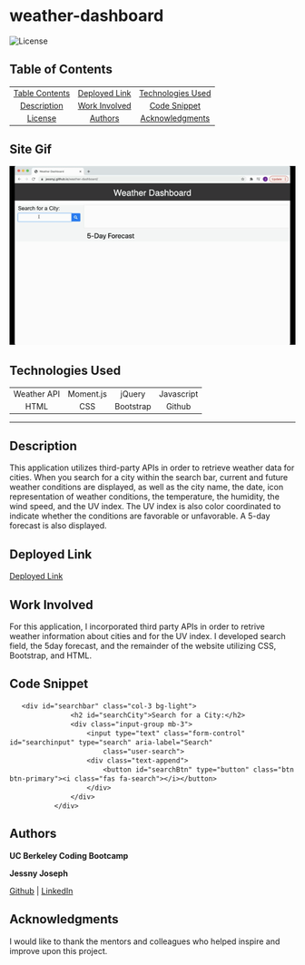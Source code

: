 # weather-dashboard

![License](https://img.shields.io/badge/license-MIT-181717?style=for-the-badge) 

## Table of Contents
||||
|:-:|:-:|:-:|
|[Table Contents](#table-of-contents)|[Deployed Link](#deployed-link)|[Technologies Used](#technologies-used)
|[Description](#description)|[Work Involved](#work-involved)|[Code Snippet](#code-snippet)
|[License](#license)|[Authors](#authors)|[Acknowledgments](#acknowledgments)

## Site Gif
![Site](./images/weather-dash.gif)

## Technologies Used
|||||
|:-:|:-:|:-:|:-:|
|Weather API		|Moment.js			|jQuery	|Javascript
|HTML	|CSS	|Bootstrap	|Github
---

## Description
This application utilizes third-party APIs in order to retrieve
weather data for cities. When you search for a city within the search bar, current and future weather conditions are displayed, as well as the city name, the date, icon representation of weather conditions, the temperature, the humidity, the wind speed, and the UV index. The UV index is also color coordinated to indicate whether the conditions are favorable or unfavorable. A 5-day forecast is also displayed.

## Deployed Link
[Deployed Link](https://jessnyj.github.io/weather-dashboard/)

## Work Involved
For this application, I incorporated third party APIs in order to retrive weather information about cities and for the UV index. I developed search field, the 5day forecast, and the remainder of the website utilizing CSS, Bootstrap, and HTML.

 ## Code Snippet
 ```
    <div id="searchbar" class="col-3 bg-light">
                <h2 id="searchCity">Search for a City:</h2>
                <div class="input-group mb-3">
                    <input type="text" class="form-control" id="searchinput" type="search" aria-label="Search"
                        class="user-search">
                    <div class="text-append">
                        <button id="searchBtn" type="button" class="btn btn-primary"><i class="fas fa-search"></i></button>
                    </div>
                </div>
            </div>
```

## Authors
**UC Berkeley Coding Bootcamp**

**Jessny Joseph** 

[Github](https://github.com/jessnyj) | [LinkedIn](https://www.linkedin.com/in/jessny-joseph-361515201)

## Acknowledgments
I would like to thank the mentors and colleagues who helped inspire and improve upon this project.
